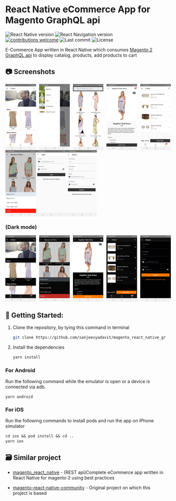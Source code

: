 # React Native eCommerce App for Magento GraphQL api

![React Native version](https://img.shields.io/github/package-json/dependency-version/sanjeevyadavit/magento_react_native_graphql/react-native)
![React Navigation version](https://img.shields.io/github/package-json/dependency-version/sanjeevyadavit/magento_react_native_graphql/@react-navigation/native?label=react-navigation)
[![contributions welcome](https://img.shields.io/badge/contributions-welcome-brightgreen.svg?style=flat)](https://github.com/sanjeevyadavit/magento_react_native_graphql/issues)
![Last commit](https://img.shields.io/github/last-commit/sanjeevyadavit/magento_react_native_graphql)
![License](https://img.shields.io/github/license/sanjeevyadavit/magento_react_native_graphql)


E-Commerce App written in React Native which consumes [Magento 2 GraphQL api](https://devdocs.magento.com/guides/v2.4/graphql/) to display catalog, products, add products to cart

## :camera: Screenshots

<div style="display:flex;" >
  <img src=".github/screenshots/light/1.jpg" width="19%" >
  <img src=".github/screenshots/light/2.jpg" style="margin-left:10px;" width="19%" >
  <img src=".github/screenshots/light/3.jpg" style="margin-left:10px;" width="19%" >
  <img src=".github/screenshots/light/4.jpg" style="margin-left:10px;" width="19%" >
  <img src=".github/screenshots/light/5.jpg" style="margin-left:10px;" width="19%" >
</div>

<div style="display:flex;" >
  <img src=".github/screenshots/light/6.jpg" width="19%" >
  <img src=".github/screenshots/light/7.jpg" width="19%" >
  <img src=".github/screenshots/light/8.jpg" width="19%" >
</div>

### (Dark mode)

<div style="display:flex;" >
  <img src=".github/screenshots/dark/1.jpg" width="19%" >
  <img src=".github/screenshots/dark/2.jpg" style="margin-left:10px;" width="19%" >
  <img src=".github/screenshots/dark/3.jpg" style="margin-left:10px;" width="19%" >
  <img src=".github/screenshots/dark/4.jpg" style="margin-left:10px;" width="19%" >
  <img src=".github/screenshots/dark/5.jpg" style="margin-left:10px;" width="19%" >
</div>

## 🚀 Getting Started:

1. Clone the repository, by tying this command in terminal

    ```sh
    git clone https://github.com/sanjeevyadavit/magento_react_native_graphql.git && cd magento_react_native_graphql

2. Install the dependencies 

    ```bash
    yarn install
    ```

### For Android

Run the following command while the emulator is open or a device is connected via adb.

``` 
yarn android
```

### For iOS

Run the following commands to install pods and run the app on iPhone simulator

``` 
cd ios && pod install && cd ..
yarn ios
```

## 🗃️ Similar project

* [magento_react_native](https://github.com/sanjeevyadavit/magento_react_native) - (REST api)Complete eCommerce app written in React Native for magento 2 using best practices

* [magento-react-native-community](https://github.com/troublediehard/magento-react-native-community) - Original project on which this project is based
